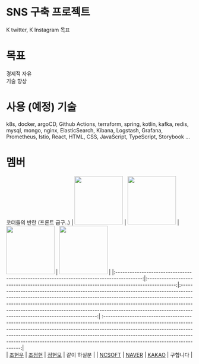 # SNS 구축 프로젝트
K twitter, K Instagram 목표
# 목표
경제적 자유  
기술 향상

# 사용 (예정) 기술
k8s, docker, argoCD, Github Actions, terraform, spring, kotlin, kafka, redis, mysql, mongo, nginx, ElasticSearch, Kibana, Logstash, Grafana, Prometheus, Istio, React, HTML, CSS, JavaScript, TypeScript, Storybook ...

# 멤버
코더들의 반란 (프론트 급구..)
| <img src="https://avatars.githubusercontent.com/u/68914294?v=4" width="130" height="130"> | <img src ="https://avatars.githubusercontent.com/u/76645095?v=4" width="130" height="130"> | <img src ="https://avatars.githubusercontent.com/u/26597702?v=4" width="130" height="130"> | <img src ="https://media.istockphoto.com/id/1269998782/ko/%EC%82%AC%EC%A7%84/%ED%9D%B0%EC%83%89-%EB%B0%B0%EA%B2%BD%EC%97%90-%EC%86%8C%EB%85%80%EC%9D%98-%EC%96%B4%EB%91%90%EC%9A%B4-%EC%8B%A4%EB%A3%A8%EC%97%A3-%EC%9D%B5%EB%AA%85%EC%9D%98-%EA%B0%9C%EB%85%90.jpg?b=1&s=612x612&w=0&k=20&c=gd2exr17dRKVPpRaps-r3z05dUnNiLK6CjkpMzOnd-Y=" width="130" height="130"> |
|:-----------------------------------------------------------------------------------------:|:------------------------------------------------------------------------------------------:|:-------------------------------------------------------------------------------------------------------------------------------------------------------------------------------------------------------------------------------------------------------------------------------------------------------------------------------------------------------------------:|   :-------------------------------------------------------------------------------------------------------------------------------------------------------------------------------------------------------------------------------------------------------------------------------------------------------------------------------------------------------------------:|   
|                             [조현우](https://github.com/hyun98)                              |                             [조정현](https://github.com/jojaeng2)                             |                                                                                                                                                                               [정현모](https://github.com/gusah009)                                                                                                                                                                                |                                                                                                                                                                               같이 하실분                                                                                                                                                                                |
|                           [NCSOFT](https://kr.ncsoft.com/kr/index.do)                            |                            [NAVER](https://www.naver.com/)                            |                                                                                                                                                                                [KAKAO](https://www.kakaocorp.com/page/)                                                                                                                                                                                 |                                                                                                                                                                                구합니다                                                                                                                                                                                 | 
